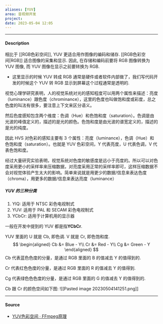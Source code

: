 ```yaml
---
aliases: [YUV]
area: 音视频开发
project: 
date: 2023-05-04 12:05
---
```

---
#### Description
相比于 [[RGB色彩空间]], YUV 更适合用作图像的编码和储存. [[RGB色彩空间|RGB]] 适合图像的采集和显示. 因此, 在存储和编码前要将 RGB 图像转换为 YUV 图像, 而 YUV 图像在显示之前要转换为 RGB.
- 这里显示的时候 YUV 转成 RGB 通常是硬件或者软件内部做了，我们写代码开发的时候这个 YUV 转 RGB 显示到屏幕这个过程通常是透明的.

视觉心理学研究表明，人的视觉系统对光的感知程度可以用两个属性来描述：亮度（luminance）跟色度（chrominance），这里的色度也叫做饱和度或彩度，总之色度的叫法有很多，要注意上下文来区分语义。

然后色度感知包含两个维度：色调（Hue）和色饱和度（saturation）。色调是由光波的峰值定义的，描述的是光的颜色。色饱和度是由光波的谱宽定义的，描述的是光的纯度。

因此 HVS 对色彩的感知主要有 3 个属性：亮度（luminance），色调（Hue）和色饱和度（saturation）。也就是 YUV 色彩空间，Y 代表亮度，U 代表色调，V 代表色饱和度。

经过大量研究实验表明，视觉系统对色度的敏感度是远小于亮度的。所以可以对色度采用更小的采样率来压缩数据，对亮度采用正常的采样率即可，这样压缩数据不会对视觉体验产生太大的影响。简单来说就是用更少的数据/信息来表达色度（chroma），用更多的数据/信息来表达亮度（luminance）

##### **YUV 的三种分类**
1. YIQ: 适用于 NTSC 彩色电视制式
2. YUV: 适用于 PAL 和 SECAM 彩色电视制式
3. YCbCr: 适用于计算机用的显示器

一般在开发中提到的 YUV 都是指**YCbCr**.

YUV 里面的 U 就是 Cb, 即色调. V 就是 Cr, 即色饱和度.
$$
\begin{aligned}
Cb &= Blue - Y\\
Cr &= Red - Y\\
Cg &= Green - Y
\end{aligned}
$$
Cb 代表蓝色色度的分量，是通过 RGB 里面的 B 的值减去 Y 的值得到的.

Cr 代表红色色度的分量，是通过 RGB 里面的 R 的值减去 Y 的值得到.

Cg 代表绿色色色度的分量，是通过 RGB 里面的 G 的值减去 Y 的值得到的.

Cb 跟 Cr 的颜色空间如下图:
![[Pasted image 20230504141251.png]]


---
#### Source
- [YUV色彩空间 · FFmpeg原理](https://ffmpeg.xianwaizhiyin.net/base-knowledge/raw-yuv.html)